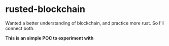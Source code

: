 # rusted-blockchain

Wanted a better understanding of blockchain, and practice more rust. So I'll connect both.

**This is an simple POC to experiment with**
